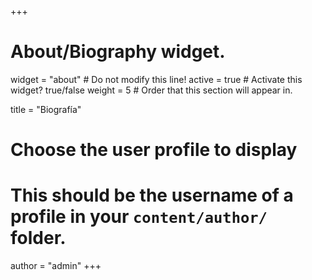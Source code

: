 +++
# About/Biography widget.
widget = "about"  # Do not modify this line!
active = true  # Activate this widget? true/false
weight = 5  # Order that this section will appear in.

title = "Biografía"

# Choose the user profile to display
# This should be the username of a profile in your `content/author/` folder.
author = "admin"
+++
